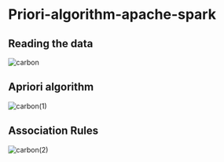 # Priori-algorithm-apache-spark

## Reading the data
![carbon](https://user-images.githubusercontent.com/59030870/197631650-d018495a-4d29-4a9d-9d6b-584d4bb3415f.png)


## Apriori algorithm
![carbon(1)](https://user-images.githubusercontent.com/59030870/197631945-d4598949-03e0-4128-b1bc-6d301b0c6d94.png)

## Association Rules

![carbon(2)](https://user-images.githubusercontent.com/59030870/197632079-3dbe3de7-2e79-4bca-91e5-b85f961eed8a.png)
